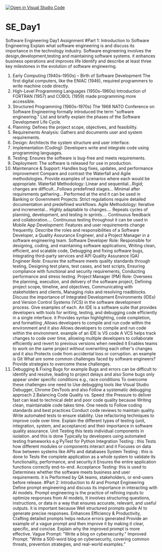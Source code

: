 [![Open in Visual Studio Code](https://classroom.github.com/assets/open-in-vscode-2e0aaae1b6195c2367325f4f02e2d04e9abb55f0b24a779b69b11b9e10269abc.svg)](https://classroom.github.com/online_ide?assignment_repo_id=18367512&assignment_repo_type=AssignmentRepo)
# SE_Day1
Software Engineering Day1 Assignment
#Part 1: Introduction to Software Engineering
Explain what software engineering is and discuss its importance in the technology industry.
Software engineering involves the design,development,testing and maintaining software systems.
it enhances business operations and improves life
Identify and describe at least three key milestones in the evolution of software engineering.
1. Early Computing (1940s–1950s) – Birth of Software Development
The first digital computers, like the ENIAC (1946), required programmers to write machine code directly.
2. High-Level Programming Languages (1950s–1960s)
Introduction of FORTRAN (1957) and COBOL (1959) made programming more accessible.
3. Structured Programming (1960s–1970s)
The 1968 NATO Conference on Software Engineering formally introduced the term "software engineering."
List and briefly explain the phases of the Software Development Life Cycle.
1. Planning: Defines the project scope, objectives, and feasibility.
2. Requirements Analysis: Gathers and documents user and system requirements.
3. Design: Architects the system structure and user interface.
4. Implementation (Coding): Developers write and integrate code using programming languages.
5. Testing: Ensures the software is bug-free and meets requirements.
6. Deployment: The software is released for use in production.
7. Maintenance & Support: Handles bug fixes, updates, and performance improvement
Compare and contrast the Waterfall and Agile methodologies. Provide examples of scenarios where each would be appropriate.
Waterfall Methodology: Linear and sequential...Rigid; changes are difficult...Follows predefined stages... Minimal after requirements gathering... Performed at the end
it can be used in Banking or Government Projects: Strict regulations require detailed documentation and predefined workflows.
Agile Methodology: Iterative and incremental...  	Highly adaptable to changes.... Repeats cycles of planning, development, and testing in sprints.... Continuous feedback and collaboration.... Continuous testing throughout
it can be used in Mobile App Development: Features and user requirements change frequently.
Describe the roles and responsibilities of a Software Developer, a Quality Assurance Engineer, and a Project Manager in a software engineering team.
Software Developer Role: Responsible for designing, coding, and maintaining software applications, Writing clean, efficient, and scalable code, Debugging and fixing software bugs, Integrating third-party services and API
Quality Assurance (QA) Engineer Role: Ensures the software meets quality standards through testing, Designing test plans, test cases, and test scripts, Ensuring compliance with functional and security requirements, Conducting performance and stress testing.
Project Manager (PM) Role: Oversees the planning, execution, and delivery of the software project, Defining project scope, timeline, and objectives, Communicating with stakeholders and clients, Managing risks and resolving roadblocks.
Discuss the importance of Integrated Development Environments (IDEs) and Version Control Systems (VCS) in the software development process. Give examples of each.
An IDE is a software suite that provides developers with tools for writing, testing, and debugging code efficiently in a single interface. it Provides syntax highlighting, code completion, and formatting ,Allows developers to compile and run code within the environment and it also Allows developers to compile and run code within the environment.
example of an IDE is VS code
A VCS helps track changes to code over time, allowing multiple developers to collaborate efficiently and revert to previous versions when needed it Enables teams to work on the same project without overwriting each other's changes and it also Protects code from accidental loss or corruption.
an example is Git
What are some common challenges faced by software engineers? Provide strategies to overcome these challenges.
1. Debugging & Fixing Bugs for example Bugs and errors can be difficult to identify and resolve, leading to project delays and also Some bugs only appear under specific conditions e.g., race conditions
To overcome these challenges one need to Use debugging tools like Visual Studio Debugger, Chrome DevTools and also Follow a systematic debugging approach 
2.Balancing Code Quality vs. Speed :the  Pressure to deliver fast can lead to technical debt and poor code quality because Writing clean, maintainable code takes time.
One needs to Follow coding standards and best practices
 Conduct code reviews to maintain quality.
Write automated tests to ensure stability.
 Use refactoring techniques to improve code over time.
Explain the different types of testing (unit, integration, system, and acceptance) and their importance in software quality assurance.
Unit Testing this tests individual components  in isolation. and this is done Typically by developers using automated testing frameworks e.g PyTest for Python 
Integration Testing : this Tests how different modules or components interact and it Focuses on data flow between systems like APIs and databases
System Testing : this is done to Tests the complete application as a whole system to validate its functionality, performance, and security.it  Ensures the entire application functions correctly end-to-end.
 Acceptance Testing: this is used to Determines whether the software meets business and user requirements. it is Performed by QA teams, stakeholders, or end-users before release.
#Part 2: Introduction to AI and Prompt Engineering
Define prompt engineering and discuss its importance in interacting with AI models.
Prompt engineering is the practice of  refining inputs to optimize responses from AI models, It involves structuring questions, instructions, or data in a way that ensures accurate, relevant, and useful outputs.
it is important because Well structured prompts guide AI to generate precise responses.
Enhances Efficiency & Productivity, Crafting detailed prompts helps reduce errors generated 
Provide an example of a vague prompt and then improve it by making it clear, specific, and concise. Explain why the improved prompt is more effective.
Vague Prompt: "Write a blog on cybersecurity."
Improved Prompt: "Write a 500-word blog on cybersecurity, covering common threats, prevention strategies, and real-world examples."
